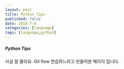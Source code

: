 ```yaml
---
layout: post
title: Python Tips
published: false
date: 2018-7-4
categories: [language]
tags: [language,python]
---
```


##### Python Tips

사실 잘 몰라요. Git flow 연습하느라고 만들어본 페이지 입니다.
